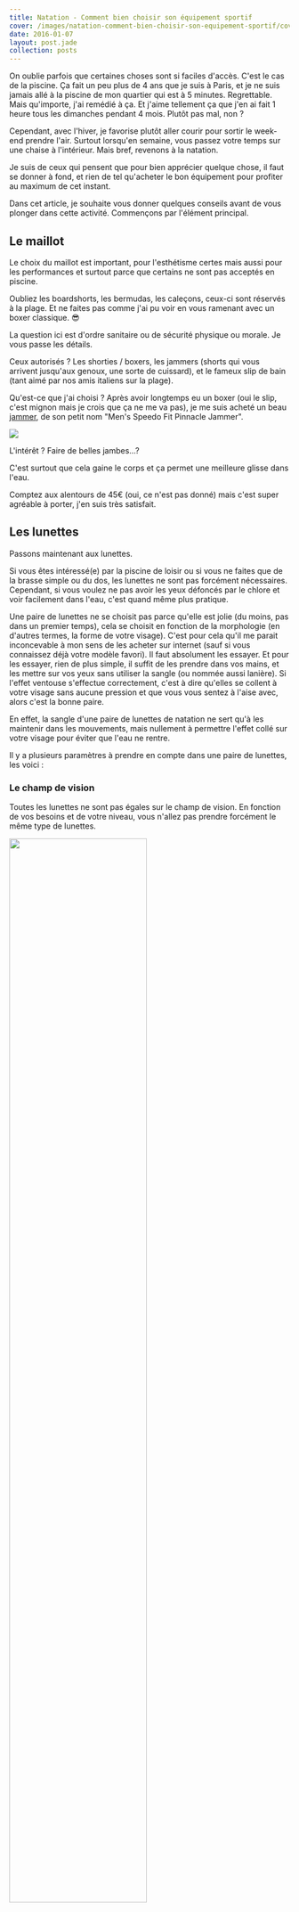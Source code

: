 ```yaml
---
title: Natation - Comment bien choisir son équipement sportif
cover: /images/natation-comment-bien-choisir-son-equipement-sportif/cover.jpg
date: 2016-01-07
layout: post.jade
collection: posts
---
```


On oublie parfois que certaines choses sont si faciles d'accès. C'est le cas de la piscine. Ça fait un peu plus de 4 ans que je suis à Paris, et je ne suis jamais allé à la piscine de mon quartier qui est à 5 minutes. Regrettable. Mais qu'importe, j'ai remédié à ça. Et j'aime tellement ça que j'en ai fait 1 heure tous les dimanches pendant 4 mois. Plutôt pas mal, non ?

Cependant, avec l'hiver, je favorise plutôt aller courir pour sortir le week-end prendre l'air. Surtout lorsqu'en semaine, vous passez votre temps sur une chaise à l'intérieur. Mais bref, revenons à la natation.

Je suis de ceux qui pensent que pour bien apprécier quelque chose, il faut se donner à fond, et rien de tel qu'acheter le bon équipement pour profiter au maximum de cet instant.

Dans cet article, je souhaite vous donner quelques conseils avant de vous plonger dans cette activité. Commençons par l'élément principal.

## Le maillot

Le choix du maillot est important, pour l'esthétisme certes mais aussi pour les performances et surtout parce que certains ne sont pas acceptés en piscine.

Oubliez les boardshorts, les bermudas, les caleçons, ceux-ci sont réservés à la plage. Et ne faites pas comme j'ai pu voir en vous ramenant avec un boxer classique. 😎

La question ici est d'ordre sanitaire ou de sécurité physique ou morale. Je vous passe les détails.

Ceux autorisés ? Les shorties / boxers, les jammers (shorts qui vous arrivent jusqu'aux genoux, une sorte de cuissard), et le fameux slip de bain (tant aimé par nos amis italiens sur la plage).

Qu'est-ce que j'ai choisi ? Après avoir longtemps eu un boxer (oui le slip, c'est mignon mais je crois que ça ne me va pas), je me suis acheté un beau [jammer](http://www.speedostoreeu.com/men/men-all-swimwear/809663.html), de son petit nom "Men's Speedo Fit Pinnacle Jammer".

[![](/images/natation-comment-bien-choisir-son-equipement-sportif/jammer.png)](/images/natation-comment-bien-choisir-son-equipement-sportif/jammer.png)

L'intérêt ? Faire de belles jambes…?

C'est surtout que cela gaine le corps et ça permet une meilleure glisse dans l'eau.

Comptez aux alentours de 45€ (oui, ce n'est pas donné) mais c'est super agréable à porter, j'en suis très satisfait.

## Les lunettes

Passons maintenant aux lunettes.

Si vous êtes intéressé(e) par la piscine de loisir ou si vous ne faites que de la brasse simple ou du dos, les lunettes ne sont pas forcément nécessaires. Cependant, si vous voulez ne pas avoir les yeux défoncés par le chlore et voir facilement dans l'eau, c'est quand même plus pratique.

Une paire de lunettes ne se choisit pas parce qu'elle est jolie (du moins, pas dans un premier temps), cela se choisit en fonction de la morphologie (en d'autres termes, la forme de votre visage). C'est pour cela qu'il me parait inconcevable à mon sens de les acheter sur internet (sauf si vous connaissez déjà votre modèle favori). Il faut absolument les essayer. Et pour les essayer, rien de plus simple, il suffit de les prendre dans vos mains, et les mettre sur vos yeux sans utiliser la sangle (ou nommée aussi lanière). Si l'effet ventouse s'effectue correctement, c'est à dire qu'elles se collent à votre visage sans aucune pression et que vous vous sentez à l'aise avec, alors c'est la bonne paire.

En effet, la sangle d'une paire de lunettes de natation ne sert qu'à les maintenir dans les mouvements, mais nullement à permettre l'effet collé sur votre visage pour éviter que l'eau ne rentre.

Il y a plusieurs paramètres à prendre en compte dans une paire de lunettes, les voici :

### Le champ de vision

Toutes les lunettes ne sont pas égales sur le champ de vision. En fonction de vos besoins et de votre niveau, vous n'allez pas prendre forcément le même type de lunettes.

<a href="/images/natation-comment-bien-choisir-son-equipement-sportif/champ-de-vision-lunettes.jpg">
  <img src="/images/natation-comment-bien-choisir-son-equipement-sportif/champ-de-vision-lunettes.jpg" style="width: 70%; margin: auto;" />
</a>

Les visions panoramiques sont par exemple très sympa pour le loisir mais s'il s'agit de faire du sport (tel qu'on peut l'entendre), il vaut mieux favoriser une paire de lunettes dont le champ se concentre sur la ligne droite que vous parcourez.

### Les réglages

#### Monobloc

<a href="/images/natation-comment-bien-choisir-son-equipement-sportif/pont-de-nez-monobloc-natation.jpg">
  <img src="/images/natation-comment-bien-choisir-son-equipement-sportif/pont-de-nez-monobloc-natation.jpg" style="width: 30%; margin: auto;" />
</a>

Aucun ajustement possible, le pont est figé. (Comme les masques par exemple).

#### Réglable

<a href="/images/natation-comment-bien-choisir-son-equipement-sportif/pont-de-nez-reglable-natation.jpg">
  <img src="/images/natation-comment-bien-choisir-son-equipement-sportif/pont-de-nez-reglable-natation.jpg" style="width: 30%; margin: auto;" />
</a>

Auto-ajustement. Rien à faire, elles s'ajustent à la forme de votre visage.

#### Interchangeable

<a href="/images/natation-comment-bien-choisir-son-equipement-sportif/pont-de-nez-interchangable-natation.jpg">
  <img src="/images/natation-comment-bien-choisir-son-equipement-sportif/pont-de-nez-interchangable-natation.jpg" style="width: 30%; margin: auto;" />
</a>

Interchangeable avec 3 tailles différentes. Elles mixent plus ou moins monobloc et réglable. Le pont est fixe mais comme vous pouvez le changer, il vous permettra d'avoir les lunettes à votre taille. L'auto-ajustement (solution précédente) est bien mais demande à ce qu'il s'ajuste constamment et le pont peut à terme fatigué. Là, ce n'est pas le cas, avec un pont fixe.


#### Sur mesure

<a href="/images/natation-comment-bien-choisir-son-equipement-sportif/pont-de-nez-a-monter-natation.jpg">
  <img src="/images/natation-comment-bien-choisir-son-equipement-sportif/pont-de-nez-a-monter-natation.jpg" style="width: 30%; margin: auto;" />
</a>

Un kit pour personnaliser au mieux votre paire de lunettes. Généralement pour les pro, et parfois sans joint donc pas forcément agréable.

### La sangle

Plusieurs types de sangles :

- Double lanière réglable à l'arrière
- Simple lanière réglable à l'arrière : reprend le principe du réglage à l'arrière mais avec une simple lanière réglable à l'arrière. Réglage plus facile.
- Lanière réglable sur les côtés : se règle sur le côté droit et gauche, sur le devant.

---

En ce qui me concerne, après en avoir essayé pas mal en magasin, j'ai fini avec une paire qui me tient vraiment bien au visage et sont agréables : les [Speedo Aquapure IQfit Goggle](http://www.speedostoreeu.com/goggles/goggles-all-goggles/809002.html?dwvar_809002_color=8912) (~25€).

<a href="/images/natation-comment-bien-choisir-son-equipement-sportif/lunettes.jpg">
  <img src="/images/natation-comment-bien-choisir-son-equipement-sportif/lunettes.jpg" style="width: 50%; margin: auto;" />
</a>

En résumé, ne choisissez pas une paire de lunettes sous prétexte qu'elles sont chères ou jolies ou qu'on vous les a conseillées. Choisissez une paire parce qu'elles vous tiennent bien aux yeux lorsque vous les mettez sans la sangle.

### Conseils d’entretien

- Rincez les lunettes à l’eau claire et froide après chaque utilisation.
- Evitez les longues expositions au soleil qui peuvent endommager les élastiques et certains éléments des lunettes.
- Protégez vos lunettes de la saleté ou de la graisse, en particulier sur les verres.
- Important : ne touchez pas la face intérieure des verres (ni avec le doigt, ni avec chiffon) pour ne pas détruire le traitement anti-buée. Utilisez plutôt votre salive (sérieusement). 👍

## Les accessoires

Des accessoires, il y en a plusieurs : mini-palmes (les seules généralement autorisées en piscine), gants palmés et autres diversités en mousse pour ne faire travailler qu'une partie du corps. Ici, je ne vous en parlerai pas car je n'ai aucune connaissance et je n'ai rien acheté à ce sujet. En revanche, s'il y a bien deux accessoires indispensables (du moins l'un plus que l'autre), ce sont les serviettes et les claquettes/tongues/sandales/whatever l'horrible nom que ça peut avoir.

### Serviette

Une serviette, lorsqu'on va à la piscine, c'est quand même bien pratique. Je ne sais pas vous mais moi, remettre mes affaires alors que je suis encore tout mouillé, c'est pas l'idéal. Après, ça peut avoir son charme, hein.

<img src="/images/natation-comment-bien-choisir-son-equipement-sportif/justinwet.jpg" style="width: 30%; margin: auto;">

Pour ça, on a inventé les serviettes. Et d'ailleurs pas n'importe quelle serviette, les serviettes microfibres. Peu encombrantes, et sèchent vite.

Pour ça, je suis allé chez Decathlon, ne voulant pas trop y mettre cher. J'étais assez sceptique sur le produit alors j'ai acheté la "[serviette microfibre jaune ultra compacte taille L 80 x 130 cm NABAIJI](http://www.decathlon.fr/serviette-microfibre-jaune-l-id_8271389.html)" (ça en jette, n'est-ce pas). Visible ci-dessous. Environ 7€.

<a href="/images/natation-comment-bien-choisir-son-equipement-sportif/serviette.jpg">
  <img src="/images/natation-comment-bien-choisir-son-equipement-sportif/serviette.jpg" style="width: 50%; margin: auto;" />
</a>

Je dois dire que j'ai été assez surpris. Bon okay, vous avez l'impression de vous essuyer avec une serviette McDo en pseudo-plastique qui étale plus qu'elle n'essuie. Même concept ici. Mais côté rangement et rapidité de séchage, cela fonctionne bien. Une fois habitué, finalement ce genre de produit est pratique. Je ne l'utiliserai pas cependant pour ma salle de bain, c'est bien trop peu agréable pour mon petit corps tout doux.

### Claquettes

On passe à la partie accessoire non obligatoire mais intéressant, les claquettes.

Bon, par contre je vous préviens direct. Si c'est pour mettre ce genre de chose avec des chaussettes lorsque vous êtes chez vous (voire dehors, encore pire), c'est tout bonnement non.

<a href="/images/natation-comment-bien-choisir-son-equipement-sportif/beauf.png">
  <img src="/images/natation-comment-bien-choisir-son-equipement-sportif/beauf.png" style="width: 50%; margin: auto;" />
</a>

Il faut avoir un peu de respect pour soi tout de même.

Aller à la piscine c'est prendre parfois des risques. Entre le carrelage froid, les chutes, les mycoses, et je ne sais guère autres problèmes, avoir une paire de claquettes, ça ne mange pas de pain. Je ne sais pas si ça évite les mycoses mais je me sens plus rassuré. Pour ça, rien de tel qu'une excellente et jolie paire d'[Arena](http://www.arenawaterinstinct.com/fr_fr/).

<a href="/images/natation-comment-bien-choisir-son-equipement-sportif/claquette.jpg">
  <img src="/images/natation-comment-bien-choisir-son-equipement-sportif/claquette.jpg" style="width: 50%; margin: auto;" />
</a>

Elles sont chouettes hein, ? Bon, ça reste des claquettes. Disons que ce sont les moins pires que j'ai trouvées, disponible d'ailleurs sur [les4nages.com](http://les4nages.com/contents/fr/p4462_claquettes-mixte-arena-marco-x-grip-logo-lime-turquoise.html). Pas forcément super comfy, mais ce n'est pas l'objectif, elles permettent d'avoir toujours les pieds au sec avec ses picots. Comptez 27€.

---

Je crois qu'on a fait le tour.

Un petit point sur la pratique de la natation tout de même.

### Avantages de la natation

> La natation est un sport complet qui sollicite l'ensemble des muscles du corps et qui développe l'endurance. La natation sollicite de manière harmonieuse l'appareil respiratoire et pulmonaire. Elle permet aux articulations d'être déchargées du poids du corps sur les articulations. La natation permet de travailler son souffle dans une atmosphère chaude. Il s'agit d'une activité sportive qui apaise et décontracte.

> 1 à 2 séances/semaine de 30 à 45 minutes environ sont conseillées.

On reprend :

- Améliore votre force musculaire
- Diminue et contrôle votre poids
- Augmente votre endurance cardiovasculaire et prévient des maladies chroniques
- Améliore votre flexibilité, votre posture et votre équilibre
- Réduit votre éventuel stress

Plus d'informations sur [espaces-fitness.com](http://espaces-fitness.com/5-bienfaits-avantages-natation-corps/).

En somme, c'est un sport plutôt sympa et moins brutal pour le corps que le running par exemple.

### La bonne conduite

Parce qu'il fallait bien qu'on parle un peu d'attitude à avoir à la piscine. Faire de la natation c'est bien, mais il y a quelques règles de savoir-vivre pour que tout le monde puisse s'entendre et apprécier cette pratique.

Par exemple, prendre une douche avant de rentrer dans la piscine, c'est plutôt socialement appréciable (voire obligatoire à vrai dire, mais bon).

Evitez aussi de vous ramener avec vos palmes dignes du Grand Bleu. Déjà, c'est généralement interdit et puis c'est bien chiant quand vous êtes derrière. Les mini sont acceptées mais comprenez que vous allez plus vite que les autres, pas la peine de râler lorsque les autres n'avancent pas à la même vitesse que vous.

On évite aussi de pratiquer le dos lorsqu'on est dans une zone réservée à la nage rapide et/ou les nages crawl/brasse coulée. Ce n'est pas parce qu'on ne vous dit rien que ce n'est pas pénible. Généralement, si vous lisez bien, il y a des sections, et c'est souvent "nages rapides" et "toutes nages". Si vous êtes sur le dos, allez dans "toutes nages". Ce serait fortement sympathique de votre part. (On sent le vécu du mec un peu énervé là). Cela vaut aussi lorsque vous utilisez des accessoires en mousse.

En soi, il est évident que le rythme de chacun est différent, et que la piscine peut être parfois trop petite par rapport aux nombres de personnes dedans, mais soyez attentif/attentive aux autres et voyez si vous avez le même rythme ou si vous êtes sur la bonne ligne. Cela sera profitable pour tous.

<img src="/images/natation-comment-bien-choisir-son-equipement-sportif/hey.gif" style="width: 30%; margin: auto;" />

---

Je n'ai plus qu'à vous souhaiter une bonne séance. J'espère que vous aurez toutes les informations nécessaires pour bien choisir votre équipement.

Pour les parisiens, si vous souhaitez connaître les piscines proches de chez vous, vous pouvez aller sur [le site de Mairie de Paris](http://piscine.equipement.paris.fr/tousleshoraires). Tout y est.

Allez salut, j'y vais moi.

<img src="/images/natation-comment-bien-choisir-son-equipement-sportif/diving.gif" style="width: 70%; margin: auto;" />


## Resources

- [Speedo Fit Pinnacle "V" Men's Swimming Jammer Dark Blue](http://www.tonyprycesports.co.uk/speedo-fit-pinnacle-v-mens-swimming-jammer-dark-blue-p65414)

